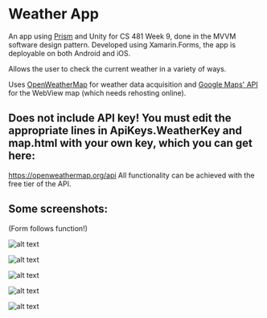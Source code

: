 # Weather App
An app using [Prism](https://github.com/PrismLibrary/Prism) and Unity for CS 481 Week 9, done in the MVVM software design pattern. Developed using Xamarin.Forms, the app is deployable on both Android and iOS.

Allows the user to check the current weather in a variety of ways. 

Uses [OpenWeatherMap](https://openweathermap.org/api) for weather data acquisition and [Google Maps' API](https://developers.google.com/maps/documentation/javascript/tutorial) for the WebView map (which needs rehosting online).

## Does not include API key! You must edit the appropriate lines in ApiKeys.WeatherKey and map.html with your own key, which you can get here:
https://openweathermap.org/api 
All functionality can be achieved with the free tier of the API. 

## Some screenshots:
(Form follows function!)



![alt text](https://github.com/shafergrytness/Weather-App/blob/master/Screenshots/MainPage.png "Main page")

![alt text](https://github.com/shafergrytness/Weather-App/blob/master/Screenshots/SearchByName.png "Search by Name")

![alt text](https://github.com/shafergrytness/Weather-App/blob/master/Screenshots/MoreInfo.png "More Info")

![alt text](https://github.com/shafergrytness/Weather-App/blob/master/Screenshots/Map.png "Map")

![alt text](https://github.com/shafergrytness/Weather-App/blob/master/Screenshots/ZipCode.png "Zip Code")
